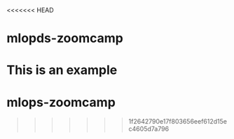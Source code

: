 <<<<<<< HEAD
# mlopds-zoomcamp
This is an example
=======
# mlops-zoomcamp
>>>>>>> 1f2642790e17f803656eef612d15ec4605d7a796
